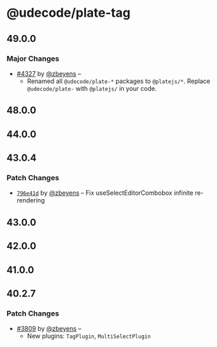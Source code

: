 # @udecode/plate-tag

## 49.0.0

### Major Changes

- [#4327](https://github.com/udecode/plate/pull/4327) by [@zbeyens](https://github.com/zbeyens) –
  - Renamed all `@udecode/plate-*` packages to `@platejs/*`. Replace `@udecode/plate-` with `@platejs/` in your code.

## 48.0.0

## 44.0.0

## 43.0.4

### Patch Changes

- [`796e41d`](https://github.com/udecode/plate/commit/796e41dde88b4db1527aa8341f9b81f47dcaafd9) by [@zbeyens](https://github.com/zbeyens) – Fix useSelectEditorCombobox infinite re-rendering

## 43.0.0

## 42.0.0

## 41.0.0

## 40.2.7

### Patch Changes

- [#3809](https://github.com/udecode/plate/pull/3809) by [@zbeyens](https://github.com/zbeyens) –
  - New plugins: `TagPlugin`, `MultiSelectPlugin`
